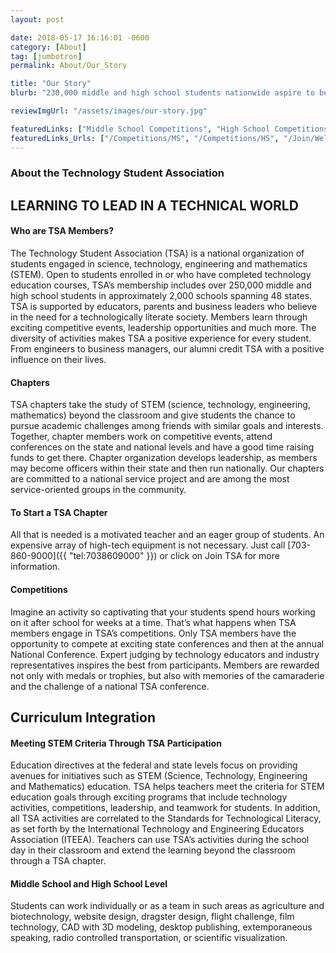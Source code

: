 ```yaml
---
layout: post

date: 2018-05-17 16:16:01 -0600
category: [About]
tag: [jumbotron]
permalink: About/Our_Story

title: "Our Story"
blurb: "230,000 middle and high school students nationwide aspire to be future engineers, scientists and technologists through the Technology Student Association."

reviewImgUrl: "/assets/images/our-story.jpg"

featuredLinks: ["Middle School Competitions", "High School Competitions", "Starting a TSA Chapter"]
featuredLinks_Urls: ["/Competitions/MS", "/Competitions/HS", "/Join/Welcome"]
---
```


### About the Technology Student Association
## LEARNING TO LEAD IN A TECHNICAL WORLD




#### Who are TSA Members?

The Technology Student Association (TSA) is a national organization of students engaged in science, technology, engineering and mathematics (STEM). Open to students enrolled in or who have completed technology education courses, TSA’s membership includes over 250,000 middle and high school students in approximately 2,000 schools spanning 48 states. TSA is supported by educators, parents and business leaders who believe in the need for a technologically literate society. Members learn through exciting competitive events, leadership opportunities and much more. The diversity of activities makes TSA a positive experience for every student. From engineers to business managers, our alumni credit TSA with a positive influence on their lives.

#### Chapters
TSA chapters take the study of STEM (science, technology, engineering, mathematics) beyond the classroom and give students the chance to pursue academic challenges among friends with similar goals and interests. Together, chapter members work on competitive events, attend conferences on the state and national levels and have a good time raising funds to get there. Chapter organization develops leadership, as members may become officers within their state and then run nationally. Our chapters are committed to a national service project and are among the most service-oriented groups in the community.

#### To Start a TSA Chapter

All that is needed is a motivated teacher and an eager group of students. An expensive array of high-tech equipment is not necessary. Just call [703-860-9000]({{ "tel:7038609000" }}) or click on Join TSA for more information.


#### Competitions

Imagine an activity so captivating that your students spend hours working on it after school for weeks at a time. That’s what happens when TSA members engage in TSA’s competitions. Only TSA members have the opportunity to compete at exciting state conferences and then at the annual National Conference. Expert judging by technology educators and industry representatives inspires the best from participants. Members are rewarded not only with medals or trophies, but also with memories of the camaraderie and the challenge of a national TSA conference.


## Curriculum Integration


#### Meeting STEM Criteria Through TSA Participation

Education directives at the federal and state levels focus on providing avenues for initiatives such as STEM (Science, Technology, Engineering and Mathematics) education. TSA helps teachers meet the criteria for STEM education goals through exciting programs that include technology activities, competitions, leadership, and teamwork for students. In addition, all TSA activities are correlated to the Standards for Technological Literacy, as set forth by the International Technology and Engineering Educators Association (ITEEA). Teachers can use TSA’s activities during the school day in their classroom and extend the learning beyond the classroom through a TSA chapter.

#### Middle School and High School Level

Students can work individually or as a team in such areas as agriculture and biotechnology, website design, dragster design, flight challenge, film technology, CAD with 3D modeling, desktop publishing, extemporaneous speaking, radio controlled transportation, or scientific visualization.
